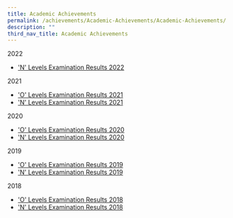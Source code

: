 ```yaml
---
title: Academic Achievements
permalink: /achievements/Academic-Achievements/Academic-Achievements/
description: ""
third_nav_title: Academic Achievements
---
```

2022

*   ['N' Levels Examination Results 2022](/achievements/Academic-Achievements/2022-N-Level-Examination-Results/)

2021

*   ['O' Levels Examination Results 2021](/achievements/Student-Achievements/2021-Olevel-results/)
*   ['N' Levels Examination Results 2021](/achievements/Student-Achievements/2021-Nlevel-results/)

2020

*   ['O' Levels Examination Results 2020](/achievements/Student-Achievements/2020-Olevel-results/)
*   ['N' Levels Examination Results 2020](/achievements/Student-Achievements/2020-Nlevel-results/)

2019

*   ['O' Levels Examination Results 2019](/achievements/Student-Achievements/2019-Olevel-results/)
*   ['N' Levels Examination Results 2019](https://zhenghuasec.moe.edu.sg/n-levels-examination-results-2019/)

2018

*   ['O' Levels Examination Results 2018](https://zhenghuasec.moe.edu.sg/o-levels-examination-results-2018/)
*   ['N' Levels Examination Results 2018](https://zhenghuasec.moe.edu.sg/n-levels-examination-results-2018/)